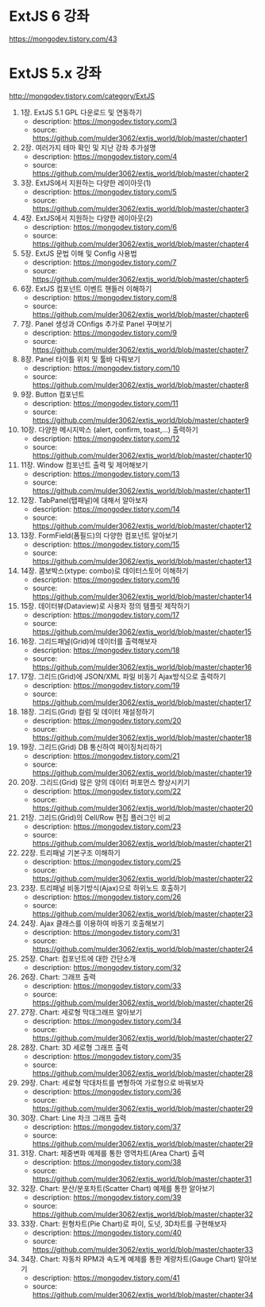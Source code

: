 # ExtJS 6 강좌
https://mongodev.tistory.com/43

# ExtJS 5.x 강좌
http://mongodev.tistory.com/category/ExtJS

1. 1장. ExtJS 5.1 GPL 다운로드 및 연동하기
    - description: https://mongodev.tistory.com/3
    - source: https://github.com/mulder3062/extjs_world/blob/master/chapter1
1. 2장. 여러가지 테마 확인 및 지난 강좌 추가설명
    - description: https://mongodev.tistory.com/4
    - source: https://github.com/mulder3062/extjs_world/blob/master/chapter2
1. 3장. ExtJS에서 지원하는 다양한 레이아웃(1)
    - description: https://mongodev.tistory.com/5
    - source: https://github.com/mulder3062/extjs_world/blob/master/chapter3
1. 4장. ExtJS에서 지원하는 다양한 레이아웃(2)
    - description: https://mongodev.tistory.com/6
    - source: https://github.com/mulder3062/extjs_world/blob/master/chapter4
1. 5장. ExtJS 문법 이해 및 Config 사용법
    - description: https://mongodev.tistory.com/7
    - source: https://github.com/mulder3062/extjs_world/blob/master/chapter5
1. 6장. ExtJS 컴포넌트 이벤트 핸들러 이해하기
    - description: https://mongodev.tistory.com/8
    - source: https://github.com/mulder3062/extjs_world/blob/master/chapter6
1. 7장. Panel 생성과 COnfigs 추가로 Panel 꾸며보기
    - description: https://mongodev.tistory.com/9
    - source: https://github.com/mulder3062/extjs_world/blob/master/chapter7
1. 8장. Panel 타이틀 위치 및 툴바 다뤄보기
    - description: https://mongodev.tistory.com/10
    - source: https://github.com/mulder3062/extjs_world/blob/master/chapter8
1. 9장. Button 컴포넌트
    - description: https://mongodev.tistory.com/11
    - source: https://github.com/mulder3062/extjs_world/blob/master/chapter9
1. 10장. 다양한 메시지박스 (alert, confirm, toast,...) 출력하기
    - description: https://mongodev.tistory.com/12
    - source: https://github.com/mulder3062/extjs_world/blob/master/chapter10
1. 11장. Window 컴포넌트 출력 및 제어해보기
    - description: https://mongodev.tistory.com/13
    - source: https://github.com/mulder3062/extjs_world/blob/master/chapter11
1. 12장. TabPanel(탭패널)에 대해서 알아보자
    - description: https://mongodev.tistory.com/14
    - source: https://github.com/mulder3062/extjs_world/blob/master/chapter12
1. 13장. FormField(폼필드)의 다양한 컴포넌트 알아보기
    - description: https://mongodev.tistory.com/15
    - source: https://github.com/mulder3062/extjs_world/blob/master/chapter13
1. 14장. 콤보박스(xtype: combo)로 데이터스토어 이해하기
    - description: https://mongodev.tistory.com/16
    - source: https://github.com/mulder3062/extjs_world/blob/master/chapter14
1. 15장. 데이터뷰(Dataview)로 사용자 정의 템플릿 제작하기
    - description: https://mongodev.tistory.com/17
    - source: https://github.com/mulder3062/extjs_world/blob/master/chapter15
1. 16장. 그리드패널(Grid)에 데이터를 출력해보자
    - description: https://mongodev.tistory.com/18
    - source: https://github.com/mulder3062/extjs_world/blob/master/chapter16
1. 17장. 그리드(Grid)에 JSON/XML 파일 비동기 Ajax방식으로 출력하기
    - description: https://mongodev.tistory.com/19
    - source: https://github.com/mulder3062/extjs_world/blob/master/chapter17
1. 18장. 그리드(Grid) 컬럼 및 데이터 재설정하기
    - description: https://mongodev.tistory.com/20
    - source: https://github.com/mulder3062/extjs_world/blob/master/chapter18
1. 19장. 그리드(Grid) DB 통신하여 페이징처리하기
    - description: https://mongodev.tistory.com/21
    - source: https://github.com/mulder3062/extjs_world/blob/master/chapter19
1. 20장. 그리드(Grid) 많은 양의 데이터 퍼포먼스 향상시키기
    - description: https://mongodev.tistory.com/22
    - source: https://github.com/mulder3062/extjs_world/blob/master/chapter20
1. 21장. 그리드(Grid)의 Cell/Row 편집 플러그인 비교
    - description: https://mongodev.tistory.com/23
    - source: https://github.com/mulder3062/extjs_world/blob/master/chapter21
1. 22장. 트리패널 기본구조 이해하기
    - description: https://mongodev.tistory.com/25
    - source: https://github.com/mulder3062/extjs_world/blob/master/chapter22
1. 23장. 트리패널 비동기방식(Ajax)으로 하위노드 호출하기
    - description: https://mongodev.tistory.com/26
    - source: https://github.com/mulder3062/extjs_world/blob/master/chapter23
1. 24장. Ajax 클래스를 이용하여 바동기 호출해보기
    - description: https://mongodev.tistory.com/31
    - source: https://github.com/mulder3062/extjs_world/blob/master/chapter24
1. 25장. Chart: 컴포넌트에 대한 간단소개
    - description: https://mongodev.tistory.com/32
1. 26장. Chart: 그래프 출력
    - description: https://mongodev.tistory.com/33
    - source: https://github.com/mulder3062/extjs_world/blob/master/chapter26
1. 27장. Chart: 세로형 막대그래프 알아보기
    - description: https://mongodev.tistory.com/34
    - source: https://github.com/mulder3062/extjs_world/blob/master/chapter27
1. 28장. Chart: 3D 세로형 그래프 출력
    - description: https://mongodev.tistory.com/35
    - source: https://github.com/mulder3062/extjs_world/blob/master/chapter28
1. 29장. Chart: 세로형 막대차트를 변형하여 가로형으로 바꿔보자 
    - description: https://mongodev.tistory.com/36
    - source: https://github.com/mulder3062/extjs_world/blob/master/chapter29
1. 30장. Chart: Line 차크 그래프 출력
    - description: https://mongodev.tistory.com/37
    - source: https://github.com/mulder3062/extjs_world/blob/master/chapter29
1. 31장. Chart: 체중변화 예제를 통한 영역차트(Area Chart) 출력
    - description: https://mongodev.tistory.com/38
    - source: https://github.com/mulder3062/extjs_world/blob/master/chapter31
1. 32장. Chart: 분산/분포차트(Scatter Chart) 예제를 통한 알아보기 
    - description: https://mongodev.tistory.com/39
    - source: https://github.com/mulder3062/extjs_world/blob/master/chapter32
1. 33장. Chart: 원형차트(Pie Chart)로 파이, 도넛, 3D차트를 구현해보자
    - description: https://mongodev.tistory.com/40
    - source: https://github.com/mulder3062/extjs_world/blob/master/chapter33
1. 34장. Chart: 자동차 RPM과 속도계 예제를 통한 계량차트(Gauge Chart) 알아보기
    - description: https://mongodev.tistory.com/41
    - source: https://github.com/mulder3062/extjs_world/blob/master/chapter34
